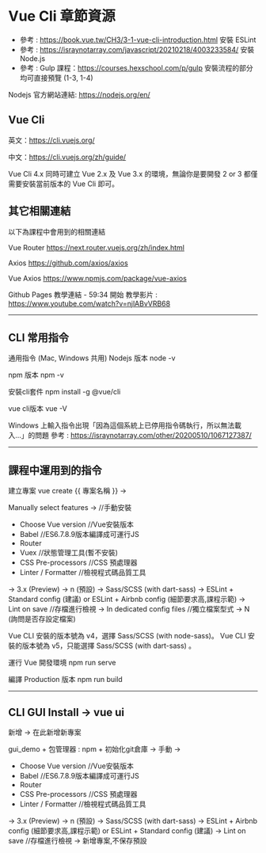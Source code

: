 # Vue Cli 章節資源
- 參考 : https://book.vue.tw/CH3/3-1-vue-cli-introduction.html
安裝 ESLint
- 參考 : https://israynotarray.com/javascript/20210218/4003233584/
安裝 Node.js
- 參考 : Gulp 課程：https://courses.hexschool.com/p/gulp 安裝流程的部分均可直接預覽 (1-3, 1-4)

Nodejs 官方網站連結: https://nodejs.org/en/

## Vue Cli
英文：https://cli.vuejs.org/

中文：https://cli.vuejs.org/zh/guide/

Vue Cli 4.x 同時可建立 Vue 2.x 及 Vue 3.x 的環境，無論你是要開發 2 or 3 都僅需要安裝當前版本的 Vue Cli 即可。

## 其它相關連結
以下為課程中會用到的相關連結

Vue Router https://next.router.vuejs.org/zh/index.html

Axios https://github.com/axios/axios

Vue Axios https://www.npmjs.com/package/vue-axios

Github Pages 教學連結 - 59:34 開始
教學影片 : https://www.youtube.com/watch?v=njlABvVRB68

-------------------------------------------------------------------------------

## CLI 常用指令
通用指令 (Mac, Windows 共用)
Nodejs 版本
node -v

npm 版本
npm -v

安裝cli套件
npm install -g @vue/cli

vue cli版本
vue -V

Windows 上輸入指令出現「因為這個系統上已停用指令碼執行，所以無法載入...」的問題
參考 : https://israynotarray.com/other/20200510/1067127387/

-------------------------------------------------------------------------------

## 課程中運用到的指令
建立專案 vue create {{ 專案名稱 }} ->

Manually select features ->	//手動安裝
- Choose Vue version	//Vue安裝版本
- Babel	//ES6.7.8.9版本編譯成可運行JS
- Router
- Vuex	//狀態管理工具(暫不安裝)
- CSS Pre-processors	//CSS 預處理器
- Linter / Formatter	//檢視程式碼品質工具

-> 3.x (Preview)
-> n (預設)
-> Sass/SCSS (with dart-sass)
-> ESLint + Standard config (建議)   or   ESLint + Airbnb config (細節要求高,課程示範)
-> Lint on save	//存檔進行檢視
-> In dedicated config files	//獨立檔案型式
-> N (詢問是否存設定檔案)

Vue CLI 安裝的版本號為 v4，選擇 Sass/SCSS (with node-sass)。
Vue CLI 安裝的版本號為 v5，只能選擇 Sass/SCSS (with dart-sass) 。

運行 Vue 開發環境 npm run serve

編譯 Production 版本 npm run build

-------------------------------------------------------------------------------

## CLI GUI Install -> vue ui

新增 -> 在此新增新專案

gui_demo + 包管理器 : npm + 初始化git倉庫 -> 手動 ->

- Choose Vue version	//Vue安裝版本
- Babel	//ES6.7.8.9版本編譯成可運行JS
- Router
- CSS Pre-processors	//CSS 預處理器
- Linter / Formatter	//檢視程式碼品質工具

-> 3.x (Preview)
-> n (預設)
-> Sass/SCSS (with dart-sass)
-> ESLint + Airbnb config (細節要求高,課程示範)  or  ESLint + Standard config (建議)
-> Lint on save	//存檔進行檢視
-> 新增專案,不保存預設



